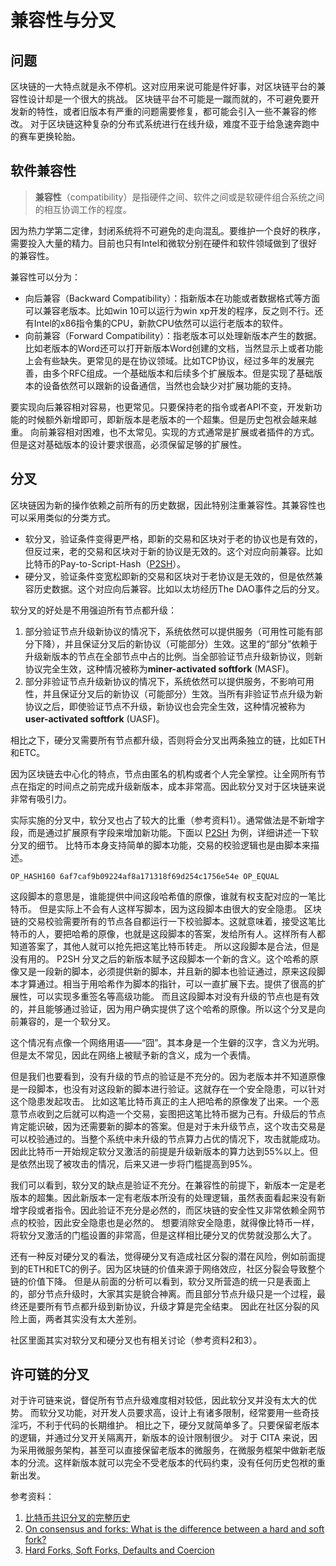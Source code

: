 # 兼容性与分叉

## 问题

区块链的一大特点就是永不停机。这对应用来说可能是件好事，对区块链平台的兼容性设计却是一个很大的挑战。
区块链平台不可能是一蹴而就的，不可避免要开发新的特性，或者旧版本有严重的问题需要修复，都可能会引入一些不兼容的修改。
对于区块链这种复杂的分布式系统进行在线升级，难度不亚于给急速奔跑中的赛车更换轮胎。

## 软件兼容性

> **兼容性**（compatibility）是指硬件之间、软件之间或是软硬件组合系统之间的相互协调工作的程度。 

因为热力学第二定律，封闭系统将不可避免的走向混乱。要维护一个良好的秩序，需要投入大量的精力。目前也只有Intel和微软分别在硬件和软件领域做到了很好的兼容性。

兼容性可以分为：

* 向后兼容（Backward Compatibility）：指新版本在功能或者数据格式等方面可以兼容老版本。比如win 10可以运行为win xp开发的程序，反之则不行。还有Intel的x86指令集的CPU，新款CPU依然可以运行老版本的软件。
* 向前兼容（Forward Compatibility）：指老版本可以处理新版本产生的数据。比如老版本的Word还可以打开新版本Word创建的文档，当然显示上或者功能上会有些缺失。更常见的是在协议领域。比如TCP协议，经过多年的发展完善，由多个RFC组成。一个基础版本和后续多个扩展版本。但是实现了基础版本的设备依然可以跟新的设备通信，当然也会缺少对扩展功能的支持。

要实现向后兼容相对容易，也更常见。只要保持老的指令或者API不变，开发新功能的时候额外新增即可，即新版本是老版本的一个超集。但是历史包袱会越来越重。
向前兼容相对困难，也不太常见。实现的方式通常是扩展或者插件的方式。但是这对基础版本的设计要求很高，必须保留足够的扩展性。

## 分叉

区块链因为新的操作依赖之前所有的历史数据，因此特别注重兼容性。其兼容性也可以采用类似的分类方式。

* 软分叉，验证条件变得更严格，即新的交易和区块对于老的协议也是有效的，但反过来，老的交易和区块对于新的协议是无效的。这个对应向前兼容。比如比特币的Pay-to-Script-Hash（[P2SH](https://en.bitcoin.it/wiki/P2SH)）。
* 硬分叉，验证条件变宽松即新的交易和区块对于老协议是无效的，但是依然兼容历史数据。这个对应向后兼容。比如以太坊经历The DAO事件之后的分叉。

软分叉的好处是不用强迫所有节点都升级：

1. 部分验证节点升级新协议的情况下，系统依然可以提供服务（可用性可能有部分下降），并且保证分叉后的新协议（可能部分）生效。这里的“部分”依赖于升级新版本的节点在全部节点中占的比例。当全部验证节点升级新协议，则新协议完全生效，这种情况被称为**miner-activated softfork** (MASF)。
2. 部分非验证节点升级新协议的情况下，系统依然可以提供服务，不影响可用性，并且保证分叉后的新协议（可能部分）生效。当所有非验证节点升级为新协议之后，即使验证节点不升级，新协议也会完全生效，这种情况被称为**user-activated softfork** (UASF)。

相比之下，硬分叉需要所有节点都升级，否则将会分叉出两条独立的链，比如ETH和ETC。

因为区块链去中心化的特点，节点由匿名的机构或者个人完全掌控。让全网所有节点在指定的时间点之前完成升级新版本，成本非常高。因此软分叉对于区块链来说非常有吸引力。

实际实施的分叉中，软分叉也占了较大的比重（参考资料1）。通常做法是不新增字段，而是通过扩展原有字段来增加新功能。下面以 [P2SH](https://en.bitcoin.it/wiki/P2SH) 为例，详细讲述一下软分叉的细节。
比特币本身支持简单的脚本功能，交易的校验逻辑也是由脚本来描述。

```
OP_HASH160 6af7caf9b09224af8a171318f69d254c1756e54e OP_EQUAL
```

这段脚本的意思是，谁能提供中间这段哈希值的原像，谁就有权支配对应的一笔比特币。
但是实际上不会有人这样写脚本，因为这段脚本由很大的安全隐患。
区块链的交易校验需要所有的节点各自都运行一下校验脚本。这就意味着，接受这笔比特币的人，要把哈希的原像，也就是这段脚本的答案，发给所有人。这样所有人都知道答案了，其他人就可以抢先把这笔比特币转走。
所以这段脚本是合法，但是没有用的。
P2SH 分叉之后的新版本赋予这段脚本一个新的含义。这个哈希的原像又是一段新的脚本，必须提供新的脚本，并且新的脚本也验证通过，原来这段脚本才算通过。相当于用哈希作为脚本的指针，可以一直扩展下去。提供了很高的扩展性，可以实现多重签名等高级功能。
而且这段脚本对没有升级的节点也是有效的，并且能够通过验证，因为用户确实提供了这个哈希的原像。所以这个分叉是向前兼容的，是一个软分叉。

这个情况有点像一个网络用语——“囧”。其本身是一个生僻的汉字，含义为光明。但是太不常见，因此在网络上被赋予新的含义，成为一个表情。

但是我们也要看到，没有升级的节点的验证是不充分的。因为老版本并不知道原像是一段脚本，也没有对这段新的脚本进行验证。这就存在一个安全隐患，可以针对这个隐患发起攻击。
比如这笔比特币真正的主人把哈希的原像发了出来。一个恶意节点收到之后就可以构造一个交易，妄图把这笔比特币据为己有。升级后的节点肯定能识破，因为还需要新的脚本的答案。但是对于未升级节点，这个攻击交易是可以校验通过的。当整个系统中未升级的节点算力占优的情况下，攻击就能成功。
因此比特币一开始规定软分叉激活的前提是升级新版本的算力达到55%以上。但是依然出现了被攻击的情况，后来又进一步将门槛提高到95%。

我们可以看到，软分叉的缺点是验证不充分。在兼容性的前提下，新版本一定是老版本的超集。因此新版本一定有老版本所没有的处理逻辑，虽然表面看起来没有新增字段或者指令。因此验证不充分是必然的，而区块链的安全性又非常依赖全网节点的校验，因此安全隐患也是必然的。
想要消除安全隐患，就得像比特币一样，将软分叉激活的门槛设置的非常高，但是这样相比硬分叉的优势就没那么大了。

还有一种反对硬分叉的看法，觉得硬分叉有造成社区分裂的潜在风险，例如前面提到的ETH和ETC的例子。因为区块链的价值来源于网络效应，社区分裂会导致整个链的价值下降。
但是从前面的分析可以看到，软分叉所营造的统一只是表面上的，部分节点升级时，大家其实是貌合神离。而且部分节点升级只是一个过程，最终还是要所有节点都升级到新协议，升级才算是完全结束。
因此在社区分裂的风险上面，两者其实没有太大差别。

社区里面其实对软分叉和硬分叉也有相关讨论（参考资料2和3）。

## 许可链的分叉

对于许可链来说，督促所有节点升级难度相对较低，因此软分叉并没有太大的优势。
而软分叉功能，对开发人员要求高，设计上有诸多限制，经常要用一些奇技淫巧，不利于代码的长期维护。
相比之下，硬分叉就简单多了。只要保留老版本的逻辑，并通过分叉开关隔离开，新版本的设计限制很少。
对于 CITA 来说，因为采用微服务架构，甚至可以直接保留老版本的微服务，在微服务框架中做新老版本的分流。这样新版本就可以完全不受老版本的代码约束，没有任何历史包袱的重新出发。

参考资料：

1. [比特币共识分叉的完整历史](https://blog.bitmex.com/zh_cn-bitcoins-consensus-forks/)
2. [On consensus and forks: What is the difference between a hard and soft fork?](https://medium.com/@octskyward/on-consensus-and-forks-c6a050c792e7)
3. [Hard Forks, Soft Forks, Defaults and Coercion](https://vitalik.ca/general/2017/03/14/forks_and_markets.html)





